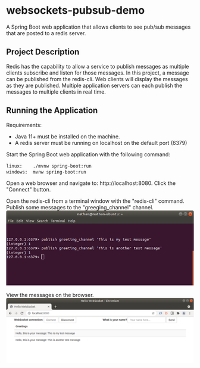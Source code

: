 # websockets-pubsub-demo
A Spring Boot web application that allows clients to see pub/sub messages that are posted to a redis server.

## Project Description
Redis has the capability to allow a service to publish messages as multiple clients subscribe and listen for those messages.  In this project, a message can be published from the redis-cli.  Web clients will display the messages as they are published.  Multiple application servers can each publish the messages to multiple clients in real time.

## Running the Application
Requirements:
- Java 11+ must be installed on the machine.
- A redis server must be running on localhost on the default port (6379)

Start the Spring Boot web application with the following command:
```
linux:    ./mvnw spring-boot:run
windows:  mvnw spring-boot:run
```

Open a web browser and navigate to: http://localhost:8080.  Click the "Connect" button.

Open the redis-cli from a terminal window with the "redis-cli" command.  Publish some messages to the "greeging_channel" channel.
![alt text](https://github.com/nathan-standafer/websockets-pubsub-demo/blob/main/images/redis-cli.png?raw=true)

View the messages on the browser.
![alt text](https://github.com/nathan-standafer/websockets-pubsub-demo/blob/main/images/web-client.png?raw=true)



